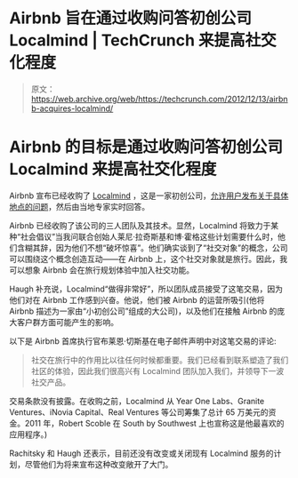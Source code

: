 # Airbnb 旨在通过收购问答初创公司 Localmind | TechCrunch 来提高社交化程度

> 原文：<https://web.archive.org/web/https://techcrunch.com/2012/12/13/airbnb-acquires-localmind/>

# Airbnb 的目标是通过收购问答初创公司 Localmind 来提高社交化程度

Airbnb 宣布已经收购了 [Localmind](https://web.archive.org/web/20230330075409/http://www.localmind.com/) ，这是一家初创公司，[允许用户发布关于具体地点的问题](https://web.archive.org/web/20230330075409/https://techcrunch.com/2012/02/15/with-localmind-2-0-its-about-expert-local-answers-not-just-immediate-ones/)，然后由当地专家实时回答。

Airbnb 已经收购了该公司的三人团队及其技术。显然，Localmind 将致力于某种“社会倡议”当我问联合创始人莱尼·拉奇斯基和博·霍格这些计划需要什么时，他们含糊其辞，因为他们不想“破坏惊喜”。他们确实谈到了“社交对象”的概念，公司可以围绕这个概念创造互动——在 Airbnb 上，这个社交对象就是旅行。因此，我可以想象 Airbnb 会在旅行规划体验中加入社交功能。

Haugh 补充说，Localmind“做得非常好”，所以团队成员接受了这笔交易，因为他们对在 Airbnb 工作感到兴奋。他说，他们被 Airbnb 的运营所吸引(他将 Airbnb 描述为一家由“小初创公司”组成的大公司)，以及他们在接触 Airbnb 的庞大客户群方面可能产生的影响。

以下是 Airbnb 首席执行官布莱恩·切斯基在电子邮件声明中对这笔交易的评论:

> 社交在旅行中的作用比以往任何时候都重要。我们已经看到联系塑造了我们社区的体验，因此我们很高兴有 Localmind 团队加入我们，并领导下一波社交产品。

交易条款没有披露。在收购之前，Localmind 从 Year One Labs、Granite Ventures、iNovia Capital、Real Ventures 等公司筹集了总计 65 万美元的资金。2011 年，Robert Scoble 在 South by Southwest 上也宣称这是他最喜欢的应用程序。)

Rachitsky 和 Haugh 还表示，目前还没有改变或关闭现有 Localmind 服务的计划，尽管他们为将来宣布这种改变敞开了大门。